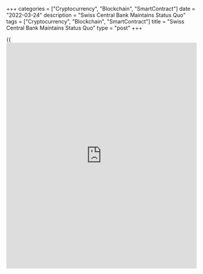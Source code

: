 +++
categories = ["Cryptocurrency", "Blockchain", "SmartContract"]
date = "2022-03-24"
description = "Swiss Central Bank Maintains Status Quo"
tags = ["Cryptocurrency", "Blockchain", "SmartContract"]
title = "Swiss Central Bank Maintains Status Quo"
type = "post"
+++

{{<iframe id="large-banner" src="https://www.bounty.group/#slide=27.0" width="100%" height="600" scrolling="no" style="border: 0px solid rgb(216, 221, 230); border-radius: 3px;">}}

The Swiss National Bank continued to maintain its expansionary monetary
[policy](https://www.fintechee.com/policy/), while its major counterparts resorted to tightening amid the war
driven inflationary risks.

Policymakers of the central bank decided to retain the [policy](https://www.fintechee.com/policy/) rate and
interest on sight deposits at the SNB at -0.75 percent.

The bank repeated that it is willing to intervene in the foreign
exchange market as necessary, in order to counter upward pressure on the
Swiss franc. It takes the overall currency situation and the inflation
rate differential with other countries into consideration.

The central bank reiterated that the Swiss franc remains highly valued.  
The SNB will probably continue to be relaxed about the value of the
franc throughout 2022, Charlotte de Montpellier, an ING economist, said.

It is likely to accept a stronger franc, intervening less on the foreign
exchange [markets][1], in order to keep inflation under control without
tightening financing conditions, the economist added.

David Oxley, an economist at Capital Economics, said the SNB is likely
to continue to tread water this year, but to take the cover afforded by
the more hawkish global backdrop and European Central Bank to back away
from its extreme [policy](https://www.fintechee.com/policy/) footing next year.

Russia's invasion of Ukraine has led to a strong increase in uncertainty
worldwide. Against this backdrop, the SNB with its monetary [policy](https://www.fintechee.com/policy/) is
ensuring price stability and supporting the Swiss [economy][2], the bank
added.

The bank upgraded its inflation outlook for this year due to the
significant increase in prices for oil products and goods affected by
supply bottlenecks. Inflation is forecast to rise to 2.1 percent this
year instead of 1.0 percent projected in December.

For 2023, inflation outlook was lifted to 0.9 percent from 0.6 percent.
Inflation is expected to remain at 0.9 percent in 2024.

Economic growth momentum remained positive through to February 2022. The
SNB noted that the war in Ukraine has had an effect on the Swiss economy
above all via the strong increase in commodity prices.

The central bank anticipated GDP growth of around 2.5 percent, down from
the prior forecast of about 3 percent.

It is difficult to assess the future course of the war and its economic
impact. The risks to growth are considerable and to the downside, the
SNB observed.  
  
The momentum on the mortgage and real estate markets has continued, and
the vulnerabilities have increased further overall. The bank said it
will continue to monitor developments on the mortgage and real estate
markets closely.

For comments and feedback [contact](https://www.playgroundfx.com/contact/): editorial@rtt[news](https://www.letsplayfx.com/blog/forex-news-website/).com

[Economic News][2]

 **What parts of the world are seeing the best (and worst) economic
performances lately? Click[here][3] to check out our [Econ Scorecard][3]
and find out! See up-to-the-moment [ranking](https://www.playgroundfx.com/blog/crypto-exchange-ranking/)s for the best and worst
performers in [GDP][3], [unemployment rate][4], [inflation][5] and much
more.**

   1. www.rtt[news](https://www.letsplayfx.com/blog/forex-news-website/).com/Content/Markets.aspx
   2. www.rtt[news](https://www.letsplayfx.com/blog/forex-news-website/).com/Content/EconomicNews.aspx
   3. www.rtt[news](https://www.letsplayfx.com/blog/forex-news-website/).com/economic-scorecard/world-rank/GDP/highest-performance.aspx
   4. www.rtt[news](https://www.letsplayfx.com/blog/forex-news-website/).com/economic-scorecard/world-rank/unemployment-rate/lowest-performance.aspx
   5. www.rtt[news](https://www.letsplayfx.com/blog/forex-news-website/).com/economic-scorecard/world-rank/CPI/highest-performance.aspx